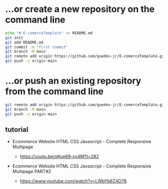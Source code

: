 # …or create a new repository on the command line

```sh
echo "# E-comerceTemplate" >> README.md
git init
git add README.md
git commit -m "first commit"
git branch -M main
git remote add origin https://github.com/guedes-jr/E-comerceTemplate.git
git push -u origin main
```

# …or push an existing repository from the command line

```sh
git remote add origin https://github.com/guedes-jr/E-comerceTemplate.git
git branch -M main
git push -u origin main
```

## tutorial
- Ecommerce Website HTML CSS Javascript - Complete Responsive Multipage
    - https://youtu.be/qKoe69-xy4M?t=282

- Ecommerce Website HTML CSS Javascript - Complete Responsive Multipage PART#2
    - https://www.youtube.com/watch?v=LWbYb6Z4D78